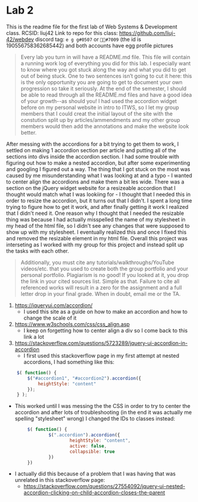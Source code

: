 # Lab 2
This is the readme file for the first lab of Web Systems & Development class. 
RCSID: liuj42
Link to repo for this class: https://github.com/liuj-42/webdev
discord tag: `e g g#0507` or `᲼᲼#7009` (the id is 190556758362685442) and both accounts have egg profile pictures
> Every lab you turn in will have a README.md file. This file will contain a running work log of everything you did for this lab. I especially want to know where you got stuck along the way and what you did to get out of being stuck. One to two sentences isn’t going to cut it here: this is the only opportunity you are going to get to document your own progression so take it seriously. At the end of the semester, I should be able to read through all the README.md files and have a good idea of your growth--as should you!
I had used the accordion widget before on my personal website in intro to ITWS, so I let my group members that I could creat the initial layout of the site with the constution split up by articles/ammendments and my other group members would then add the annotations and make the website look better.

After messing with the accordions for a bit trying to get them to work, I settled on making 1 accordion section per article and putting all of the sections into divs inside the accordion section. I had some trouble with figuring out how to make a nested accordion, but after some experimenting and googling I figured out a way. The thing that I got stuck on the most was caused by me misunderstanding what I was looking at and a typo - I wanted to center align the accordions and make them a bit les wide. There was a section on the jQuery widget website for a resizeable accordion that I thought would match what I was lookiing for - I thought that I needed this in order to resize the accordion, but it turns out that I didn't. I spent a long time trying to figure how to get it work, and after finally getting it work I realized that I didn't need it. One reason why I thought that I needed the resizable thing was because I had actually misspelled the name of my stylesheet in my head of the html file, so I didn't see any changes that were supposed to show up with my stylesheet. I eventually realized this and once I fixed this and removed the resizable element in my html file. Overall this project was interseting as I worked with my group for this project and instead split up the tasks with each other.

> Additionally, you must cite any tutorials/walkthroughs/YouTube videos/etc. that you used to create both the group portfolio and your personal portfolio. Plagiarism is no good! If you looked at it, you drop the link in your cited sources list. Simple as that. Failure to cite all referenced works will result in a zero for the assignment and a full letter drop in your final grade. When in doubt, email me or the TA.
1. https://jqueryui.com/accordion/
	- I used this site as a guide on how to make an accordion and how to change the scale of it
2. https://www.w3schools.com/css/css_align.asp
	- I keep on forgetting how to center align a div so I come back to this link a lot
3. https://stackoverflow.com/questions/5723289/jquery-ui-accordion-in-accordion
 	- I first used this stackoverflow page in my first attempt at nested accordions, I had something like this:
```javascript
    $( function() {
        $("#accordion1", "#accordion2").accordion({
            heightStyle: "content"
        });
    } );
```
- This worked until I was messing the the CSS in order to try to center the accordion and after lots of troubleshooting (in the end it was actually me spelling "stylesheet" wrong) I changed the IDs to classes instead:
```javascript
		$( function() {
				$(".accordion").accordion({
						heightStyle: "content",
						active: false,
						collapsible: true
				})
		})
```
- I actually did this because of a problem that I was having that was unrelated in this stackoverflow page: 
	- https://stackoverflow.com/questions/27554092/jquery-ui-nested-accordion-clicking-on-child-accordion-closes-the-parent
